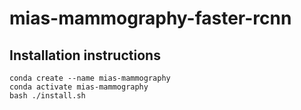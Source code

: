 # mias-mammography-faster-rcnn

## Installation instructions

```
conda create --name mias-mammography
conda activate mias-mammography
bash ./install.sh
```
